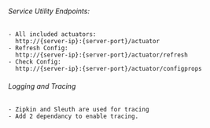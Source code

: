 ###### Service Utility Endpoints: ######
```
- All included actuators:
  http://{server-ip}:{server-port}/actuator
- Refresh Config:
  http://{server-ip}:{server-port}/actuator/refresh
- Check Config:
  http://{server-ip}:{server-port}/actuator/configprops
```

###### Logging and Tracing ######
```
- Zipkin and Sleuth are used for tracing
- Add 2 dependancy to enable tracing.
```